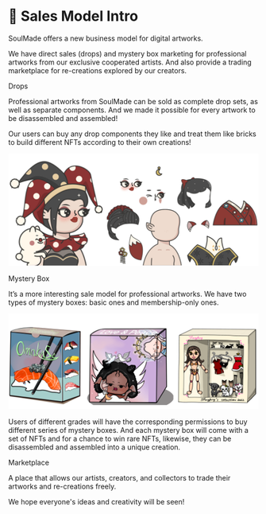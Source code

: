 # 🧩 Sales Model Intro

SoulMade offers a new business model for digital artworks.&#x20;

We have direct sales (drops) and mystery box marketing for professional artworks from our exclusive cooperated artists. And also provide a trading marketplace for re-creations explored by our creators.



Drops

Professional artworks from SoulMade can be sold as complete drop sets, as well as separate components. And we made it possible for every artwork to be disassembled and assembled!

Our users can buy any drop components they like and treat them like bricks to build different NFTs according to their own creations!

![](<.gitbook/assets/image (1).png>)



Mystery Box

It’s a more interesting sale model for professional artworks. We have two types of mystery boxes: basic ones and membership-only ones.

![](.gitbook/assets/image.png)

Users of different grades will have the corresponding permissions to buy different series of mystery boxes. And each mystery box will come with a set of NFTs and for a chance to win rare NFTs, likewise, they can be disassembled and assembled into a unique creation.



Marketplace&#x20;

A place that allows our artists, creators, and collectors to trade their artworks and re-creations freely.&#x20;

We hope everyone's ideas and creativity will be seen!
